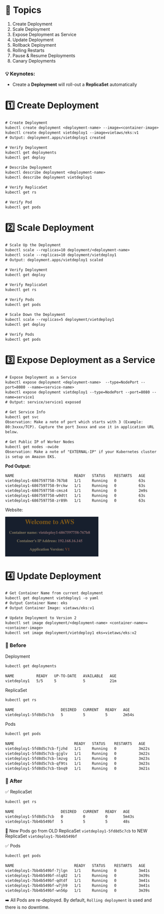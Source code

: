 # 📗 Topics

1. Create Deployment
2. Scale Deployment
3. Expose Deployment as Service
4. Update Deployment
5. Rollback Deployment
6. Rolling Restarts
7. Pause & Resume Deployments
8. Canary Deployments

### 💡 Keynotes:

- Create a **Deployment** will roll-out a **ReplicaSet** automatically

# 1️⃣ Create Deployment

```
# Create Deployment
kubectl create deployment <deployment-name> --image=<container-image>
kubectl create deployment vietdeploy1 --image=vietaws/eks:v1
# Output: deployment.apps/vietdeploy1 created

# Verify Deployment
kubectl get deployments
kubectl get deploy

# Describe Deployment
kubectl describe deployment <deployment-name>
kubectl describe deployment vietdeploy1

# Verify ReplicaSet
kubectl get rs

# Verify Pod
kubectl get pods
```

# 2️⃣ Scale Deployment

```
# Scale Up the Deployment
kubectl scale --replicas=10 deployment/<deployment-name>
kubectl scale --replicas=10 deployment/vietdeploy1
# Output: deployment.apps/vietdeploy1 scaled

# Verify Deployment
kubectl get deploy

# Verify ReplicaSet
kubectl get rs

# Verify Pods
kubectl get pods

# Scale Down the Deployment
kubectl scale --replicas=5 deployment/vietdeploy1
kubectl get deploy

# Verify Pods
kubectl get pods
```

# 3️⃣ Expose Deployment as a Service

```
# Expose Deployment as a Service
kubectl expose deployment <deployment-name>  --type=NodePort --port=8080 --name=<service-name>
kubectl expose deployment vietdeploy1 --type=NodePort --port=8080 --name=service1
# Output: service/service1 exposed

# Get Service Info
kubectl get svc
Observation: Make a note of port which starts with 3 (Example: 80:3xxxx/TCP). Capture the port 3xxxx and use it in application URL below.

# Get Public IP of Worker Nodes
kubectl get nodes -owide
Observation: Make a note of "EXTERNAL-IP" if your Kubernetes cluster is setup on Amazon EKS.
```

**Pod Output:**

```
NAME                           READY   STATUS    RESTARTS   AGE
vietdeploy1-6867597758-767b8   1/1     Running   0          63s
vietdeploy1-6867597758-9rckw   1/1     Running   0          63s
vietdeploy1-6867597758-cmsz4   1/1     Running   0          2m9s
vietdeploy1-6867597758-w9dtt   1/1     Running   0          63s
vietdeploy1-6867597758-zr89h   1/1     Running   0          63s
```

Website:

<img src="../images/img4.png" alt="vietaws deployment k8s" style="width: 300px;"/>

# 4️⃣ Update Deployment

```
# Get Container Name from current deployment
kubectl get deployment vietdeploy1 -o yaml
# Output Container Name: eks
# Output Container Image: vietaws/eks:v1

# Update Deployment to Version 2
kubectl set image deployment/<deployment-name> <container-name>=<container-image>
kubectl set image deployment/vietdeploy1 eks=vietaws/eks:v2
```

### 🔑 Before

Deployment

```
kubectl get deployments

NAME          READY   UP-TO-DATE   AVAILABLE   AGE
vietdeploy1   5/5     5            5           21m
```

ReplicaSet

```
kubectl get rs

NAME                     DESIRED   CURRENT   READY   AGE
vietdeploy1-5fd8d5c7cb   5         5         5       2m54s
```

Pods

```
kubectl get pods

NAME                           READY   STATUS    RESTARTS   AGE
vietdeploy1-5fd8d5c7cb-fjzhd   1/1     Running   0          3m22s
vietdeploy1-5fd8d5c7cb-gjglv   1/1     Running   0          3m22s
vietdeploy1-5fd8d5c7cb-lmzvg   1/1     Running   0          3m23s
vietdeploy1-5fd8d5c7cb-qf9ts   1/1     Running   0          3m23s
vietdeploy1-5fd8d5c7cb-tbnq9   1/1     Running   0          3m21s
```

### 💎 After

✅ ReplicaSet

```
kubectl get rs

NAME                     DESIRED   CURRENT   READY   AGE
vietdeploy1-5fd8d5c7cb   0         0         0       5m43s
vietdeploy1-7bb4b549bf   5         5         5       48s
```

🌈 New Pods go from OLD ReplicaSet `vietdeploy1-5fd8d5c7cb` to NEW ReplicaSet
`vietdeploy1-7bb4b549bf`

✅ Pods

```
kubectl get pods

NAME                           READY   STATUS    RESTARTS   AGE
vietdeploy1-7bb4b549bf-7jlgn   1/1     Running   0          3m41s
vietdeploy1-7bb4b549bf-nlq82   1/1     Running   0          3m39s
vietdeploy1-7bb4b549bf-qdtdf   1/1     Running   0          3m41s
vietdeploy1-7bb4b549bf-w7jh9   1/1     Running   0          3m41s
vietdeploy1-7bb4b549bf-wn56p   1/1     Running   0          3m39s
```

➡️ All Pods are re-deployed. By default, `Rolling deployment` is used and there
is no downtime.
